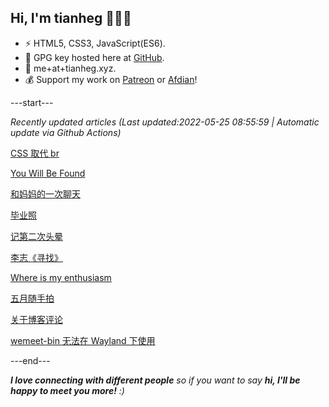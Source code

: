
<h2>Hi, I'm tianheg 👋👨‍💻</h2>

- ⚡ HTML5, CSS3, JavaScript(ES6).
- 🔑 GPG key hosted here at [GitHub](https://github.com/tianheg.gpg).
- 📧 me+at+tianheg.xyz.
- 💰 Support my work on [Patreon](https://www.patreon.com/tianheg) or [Afdian](https://afdian.net/@tianheg)!

---start---

*Recently updated articles (Last updated:2022-05-25 08:55:59 | Automatic update via Github Actions)*

[CSS 取代 br](https://www.yidajiabei.xyz/posts/css-replace-br-tag/)

[You Will Be Found](https://www.yidajiabei.xyz/posts/you-will-be-found/)

[和妈妈的一次聊天](https://www.yidajiabei.xyz/posts/talk-with-mom/)

[毕业照](https://www.yidajiabei.xyz/posts/graduation-photo/)

[记第二次头晕](https://www.yidajiabei.xyz/posts/dizzy/)

[李志《寻找》](https://www.yidajiabei.xyz/posts/lizhi-seek/)

[Where is my enthusiasm](https://www.yidajiabei.xyz/posts/where-is-my-enthusiasm/)

[五月随手拍](https://www.yidajiabei.xyz/posts/photos-2022-05/)

[关于博客评论](https://www.yidajiabei.xyz/posts/blog-comment/)

[wemeet-bin 无法在 Wayland 下使用](https://www.yidajiabei.xyz/posts/arch-linux-wemeet-bin-wayland/)

---end---

<em><b>I love connecting with different people</b> so if you want to say <b>hi, I'll be happy to meet you more!</b> :)</em>
